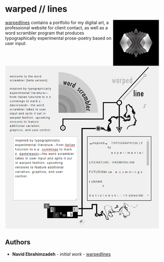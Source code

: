 # warped // lines

<img src="warped-logo-alt.png" align="right" title="warped//lines logo" width="150" height="150">

[warpedlines](https://warpedlines.com) contains a portfolio for my digital art, a professional website for client contact, as well as a word scrambler program that produces typographically experimental prose-poetry based on user input. 

<p align="center">
  <img src="word-scrambler-example.PNG" title="word scrambler preview" width="503" height="533">
</p>

## Authors

* **Navid Ebrahimzadeh** - *initial work* - [warpedlines](https://github.com/warpedlines)

